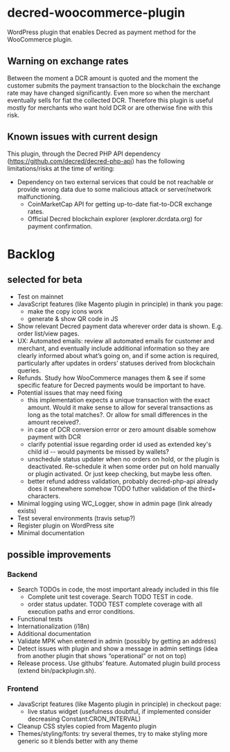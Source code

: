 # decred-woocommerce-plugin

WordPress plugin that enables Decred as payment method for the WooCommerce plugin.

## Warning on exchange rates

Between the moment a DCR amount is quoted and the moment the customer submits 
the payment transaction to the blockchain the exchange rate may have changed significantly.
Even more so when the merchant eventually sells for fiat the collected DCR. Therefore this plugin
is useful mostly for merchants who want hold DCR or are otherwise fine with this risk.

## Known issues with current design

This plugin, through the Decred PHP API dependency (https://github.com/decred/decred-php-api) 
has the following limitations/risks at the time of writing:

* Dependency on two external services that could be not reachable or provide 
  wrong data due to some malicious attack or server/network malfunctioning.
  - CoinMarketCap API for getting up-to-date fiat-to-DCR exchange rates.
  - Official Decred blockchain explorer (explorer.dcrdata.org) for payment confirmation.

# Backlog

## selected for beta

* Test on mainnet
* JavaScript features (like Magento plugin in principle) in thank you page:
  - make the copy icons work
  - generate & show QR code in JS
* Show relevant Decred payment data wherever order data is shown. E.g. order list/view pages.
* UX: Automated emails: review all automated emails for customer and merchant, 
  and eventually include additional information so they are clearly informed about what’s going on, 
  and if some action is required, particularly after updates in orders’ statuses derived from blockchain queries.
* Refunds. Study how WooCommerce manages them & see if some 
  specific feature for Decred payments would be important to have.
* Potential issues that may need fixing
  - this implementation expects a unique transaction with the exact amount.
    Would it make sense to allow for several transactions as long as the total matches?.
    Or allow for small differences in the amount received?.
  - in case of DCR conversion error or zero amount disable somehow payment with DCR
  - clarify potential issue regarding order id used as extended key's child id -- would payments be missed by wallets?
  - unschedule status updater when no orders on hold, or the plugin is deactivated. 
    Re-schedule it when some order put on hold manually or plugin activated. 
    Or just keep checking, but maybe less often.
  - better refund address validation, probably decred-php-api already does it somewhere somehow
    TODO futher validation of the third+ characters.
* Minimal logging using WC_Logger, show in admin page (link already exists)
* Test several environments (travis setup?)
* Register plugin on WordPress site
* Minimal documentation

## possible improvements

### Backend
* Search TODOs in code, the most important already included in this file
  * Complete unit test coverage. Search TODO TEST in code.
  * order status updater. TODO TEST complete coverage with all execution paths and error conditions.
* Functional tests
* Internationalization (i18n)
* Additional documentation
* Validate MPK when entered in admin (possibly by getting an address)
* Detect issues with plugin and show a message in admin settings 
  (idea from another plugin that shows “operational” or not on top)
* Release process. Use githubs’ feature. Automated plugin build process (extend bin/packplugin.sh).

### Frontend
* JavaScript features (like Magento plugin in principle) in checkout page:
  - live status widget (usefulness doubtful, if implemented consider decreasing Constant:CRON_INTERVAL)
* Cleanup CSS styles copied from Magento plugin
* Themes/styling/fonts: try several themes, try to make styling more generic so it blends better with any theme
